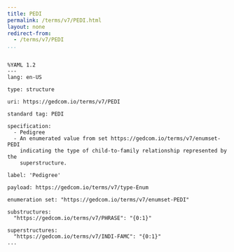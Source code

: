 ```yaml
---
title: PEDI
permalink: /terms/v7/PEDI.html
layout: none
redirect-from:
  - /terms/v7/PEDI
...
```


```

%YAML 1.2
---
lang: en-US

type: structure

uri: https://gedcom.io/terms/v7/PEDI

standard tag: PEDI

specification:
  - Pedigree
  - An enumerated value from set https://gedcom.io/terms/v7/enumset-PEDI
    indicating the type of child-to-family relationship represented by the
    superstructure.

label: 'Pedigree'

payload: https://gedcom.io/terms/v7/type-Enum

enumeration set: "https://gedcom.io/terms/v7/enumset-PEDI"

substructures:
  "https://gedcom.io/terms/v7/PHRASE": "{0:1}"

superstructures:
  "https://gedcom.io/terms/v7/INDI-FAMC": "{0:1}"
...

```
